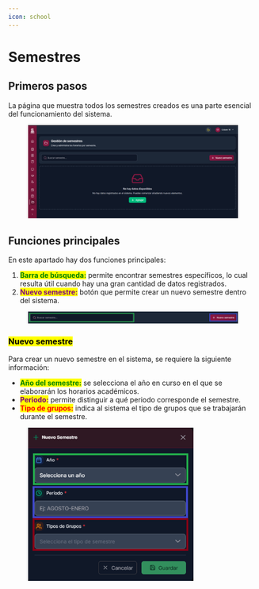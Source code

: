 ```yaml
---
icon: school
---
```


# Semestres

## Primeros pasos

La página que muestra todos los semestres creados es una parte esencial del funcionamiento del sistema.

<figure><img src="../.gitbook/assets/semestre.png" alt=""><figcaption></figcaption></figure>

## Funciones principales

En este apartado hay dos funciones principales:

1. <mark style="color:green;">**Barra de búsqueda:**</mark> permite encontrar semestres específicos, lo cual resulta útil cuando hay una gran cantidad de datos registrados.
2. <mark style="color:purple;">**Nuevo semestre:**</mark> botón que permite crear un nuevo semestre dentro del sistema.

<figure><img src="../.gitbook/assets/Captura de pantalla 2025-10-10 181758.png" alt=""><figcaption></figcaption></figure>

### <mark style="color:$primary;">Nuevo semestre</mark>

Para crear un nuevo semestre en el sistema, se requiere la siguiente información:

* <mark style="color:green;">**Año del semestre:**</mark> se selecciona el año en curso en el que se elaborarán los horarios académicos.
* <mark style="color:purple;">**Periodo:**</mark> permite distinguir a qué periodo corresponde el semestre.
* <mark style="color:red;">**Tipo de grupos:**</mark> indica al sistema el tipo de grupos que se trabajarán durante el semestre.

<figure><img src="../.gitbook/assets/Captura de pantalla 2025-10-10 183223.png" alt="" width="334"><figcaption></figcaption></figure>
